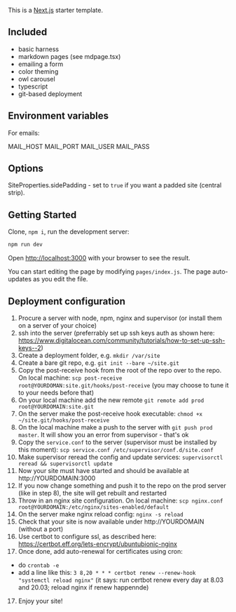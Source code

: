This is a [Next.js](https://nextjs.org/) starter template.

## Included

- basic harness
- markdown pages (see mdpage.tsx)
- emailing a form
- color theming
- owl carousel
- typescript
- git-based deployment


## Environment variables

For emails:

MAIL_HOST
MAIL_PORT
MAIL_USER
MAIL_PASS

## Options

SiteProperties.sidePadding - set to `true` if you want a padded site (central strip).

## Getting Started

Clone, `npm i`, run the development server:

```bash
npm run dev
```

Open [http://localhost:3000](http://localhost:3000) with your browser to see the result.

You can start editing the page by modifying `pages/index.js`. The page auto-updates as you edit the file.


## Deployment configuration

1. Procure a server with node, npm, nginx and supervisor (or install them on a server of your choice)
2. ssh into the server (preferrably set up ssh keys auth as shown here: https://www.digitalocean.com/community/tutorials/how-to-set-up-ssh-keys--2)
3. Create a deployment folder, e.g. `mkdir /var/site`
4. Create a bare git repo, e.g. `git init --bare ~/site.git`
5. Copy the post-receive hook from the root of the repo over to the repo. On local machine: `scp post-receive root@YOURDOMAN:site.git/hooks/post-receive` (you may choose to tune it to your needs before that)
6. On your local machine add the new remote `git remote add prod root@YOURDOMAIN:site.git`
7. On the server make the post-receive hook executable: `chmod +x ~/site.git/hooks/post-receive`
8. On the local machine make a push to the server with `git push prod master`. It will show you an error from supervisor - that's ok
8. Copy the `service.conf` to the server (supervisor must be installed by this moment): `scp service.conf /etc/supervisor/conf.d/site.conf`
9. Make supervisor reread the config and update services: `supervisorctl reread && supervisorctl update`
10. Now your site must have started and should be available at http://YOURDOMAIN:3000
11. If you now change something and push it to the repo on the prod server (like in step 8), the site will get rebuilt and restarted
12. Throw in an nginx site configuration. On local machine: `scp nginx.conf root@YOURDOMAIN:/etc/nginx/sites-enabled/default`
13. On the server make nginx reload config: `nginx -s reload`
14. Check that your site is now available under http://YOURDOMAIN (without a port)
15. Use certbot to configure ssl, as described here: https://certbot.eff.org/lets-encrypt/ubuntubionic-nginx 
16. Once done, add auto-renewal for certificates using cron:
 - do `crontab -e`
 - add a line like this: `3 8,20 * * * certbot renew --renew-hook "systemctl reload nginx"` (it says: run certbot renew every day at 8.03 and 20.03; reload nginx if renew happennde)
17. Enjoy your site!
